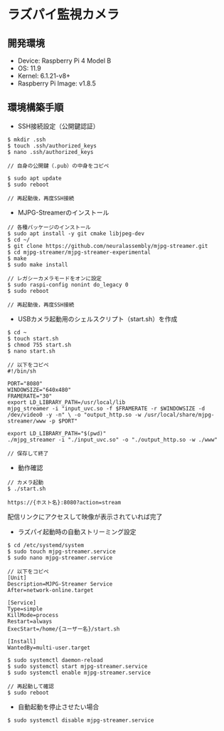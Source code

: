 # ラズパイ監視カメラ
## 開発環境
- Device: Raspberry Pi 4 Model B
- OS: 11.9
- Kernel: 6.1.21-v8+
- Raspberry Pi Image: v1.8.5

## 環境構築手順
- SSH接続設定（公開鍵認証）
```
$ mkdir .ssh
$ touch .ssh/authorized_keys
$ nano .ssh/authorized_keys

// 自身の公開鍵（.pub）の中身をコピペ

$ sudo apt update
$ sudo reboot

// 再起動後，再度SSH接続
```

- MJPG-Streamerのインストール
```
// 各種パッケージのインストール
$ sudo apt install -y git cmake libjpeg-dev
$ cd ~/
$ git clone https://github.com/neuralassembly/mjpg-streamer.git
$ cd mjpg-streamer/mjpg-streamer-experimental
$ make
$ sudo make install

// レガシーカメラモードをオンに設定
$ sudo raspi-config nonint do_legacy 0
$ sudo reboot

// 再起動後，再度SSH接続
```

- USBカメラ起動用のシェルスクリプト（start.sh）を作成
```
$ cd ~
$ touch start.sh
$ chmod 755 start.sh
$ nano start.sh

// 以下をコピペ
#!/bin/sh

PORT="8080"
WINDOWSIZE="640x480"
FRAMERATE="30"
export LD_LIBRARY_PATH=/usr/local/lib
mjpg_streamer -i "input_uvc.so -f $FRAMERATE -r $WINDOWSIZE -d /dev/video0 -y -n" \ -o "output_http.so -w /usr/local/share/mjpg-streamer/www -p $PORT"

export LD_LIBRARY_PATH="$(pwd)"
./mjpg_streamer -i "./input_uvc.so" -o "./output_http.so -w ./www"

// 保存して終了
```

- 動作確認
```
// カメラ起動
$ ./start.sh

https://{ホスト名}:8080?action=stream
```
配信リンクにアクセスして映像が表示されていれば完了

- ラズパイ起動時の自動ストリーミング設定
```
$ cd /etc/systemd/system
$ sudo touch mjpg-streamer.service
$ sudo nano mjpg-streamer.service

// 以下をコピペ
[Unit]
Description=MJPG-Streamer Service
After=network-online.target

[Service]
Type=simple
KillMode=process
Restart=always
ExecStart=/home/{ユーザー名}/start.sh

[Install]
WantedBy=multi-user.target

$ sudo systemctl daemon-reload
$ sudo systemctl start mjpg-streamer.service
$ sudo systemctl enable mjpg-streamer.service

// 再起動して確認
$ sudo reboot
```

- 自動起動を停止させたい場合
```
$ sudo systemctl disable mjpg-streamer.service
```